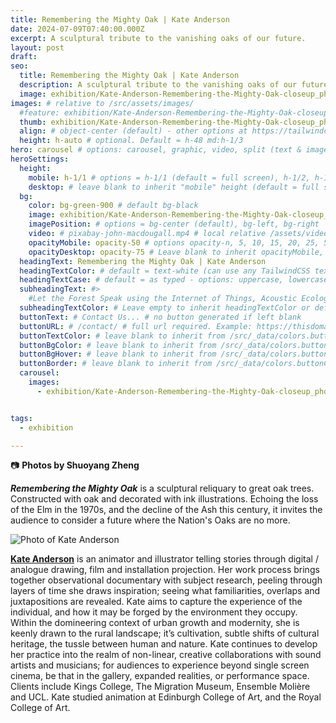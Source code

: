 ```yaml
---
title: Remembering the Mighty Oak | Kate Anderson
date: 2024-07-09T07:40:00.000Z
excerpt: A sculptural tribute to the vanishing oaks of our future.
layout: post
draft:
seo:
  title: Remembering the Mighty Oak | Kate Anderson
  description: A sculptural tribute to the vanishing oaks of our future.
  image: exhibition/Kate-Anderson-Remembering-the-Mighty-Oak-closeup_photo_by_Shuoyang_Zheng.jpg
images: # relative to /src/assets/images/
  #feature: exhibition/Kate-Anderson-Remembering-the-Mighty-Oak-closeup_photo_by_Shuoyang_Zheng.jpg
  thumb: exhibition/Kate-Anderson-Remembering-the-Mighty-Oak-closeup_photo_by_Shuoyang_Zheng.jpg
  align: # object-center (default) - other options at https://tailwindcss.com/docs/object-position
  height: h-auto # optional. Default = h-48 md:h-1/3
hero: carousel # options: carousel, graphic, video, split (text & image)
heroSettings:
  height:
    mobile: h-1/1 # options = h-1/1 (default = full screen), h-1/2, h-1/3, h-3/4, h-9/10, h-48 (12rem, 192px), h-56 (14rem, 224px), h-64 (16rem, 256px)
    desktop: # leave blank to inherit "mobile" height (default = full screen)
  bg:
    color: bg-green-900 # default bg-black
    image: exhibition/Kate-Anderson-Remembering-the-Mighty-Oak-closeup_photo_by_Shuoyang_Zheng.jpg # relative to /assets/images/
    imagePosition: # options = bg-center (default), bg-left, bg-right
    video: # pixabay-john-macdougall.mp4 # local relative /assets/video/, or full https://... if remote?
    opacityMobile: opacity-50 # options opacity-n, 5, 10, 15, 20, 25, 50, 75, 100 (default)
    opacityDesktop: opacity-75 # Leave blank to inherit opacityMobile, use same options as opacityMobile
  headingText: Remembering the Mighty Oak | Kate Anderson
  headingTextColor: # default = text-white (can use any TailwindCSS text-[color]-[xxx])
  headingTextCase: # default = as typed - options: uppercase, lowercase, capitalize
  subheadingText: #>
    #Let the Forest Speak using the Internet of Things, Acoustic Ecology and Creative AI<br /><span style="color:grey">AHRC-funded project (2023-25) : AH/X011585/1</span>
  subheadingTextColor: # Leave empty to inherit headingTextColor or default (text-white) or use any text-[color]-[xxx]
  buttonText: # Contact Us... # no button generated if left blank
  buttonURL: # /contact/ # full url required. Example: https://thisdomain.com/somepage/
  buttonTextColor: # leave blank to inherit from /src/_data/colors.buttonCustom or buttonDefault
  buttonBgColor: # leave blank to inherit from /src/_data/colors.buttonCustom.bg or buttonDefault.bg
  buttonBgHover: # leave blank to inherit from /src/_data/colors.buttonCustom.bgHover or buttonDefault.bgHover
  buttonBorder: # leave blank to inherit from /src/_data/colors.buttonCustom.border or buttonDefault.border
  carousel:
    images:
      - exhibition/Kate-Anderson-Remembering-the-Mighty-Oak-closeup_photo_by_Shuoyang_Zheng.jpg


tags:
  - exhibition

---
```


:camera: **Photos by Shuoyang Zheng**


***Remembering the Mighty Oak*** is a sculptural reliquary to great oak trees. Constructed with oak and decorated with ink illustrations. Echoing the loss of the Elm in the 1970s, and the decline of the Ash this century, it invites the audience to consider a future where the Nation's Oaks are no more.

<div class="bg-gray-200 p-4 mt-4">

<img class="h-48 rounded-full mt-2 mr-2 float-left " src="/assets/images/authors/kate-anderson.jpg" alt="Photo of Kate Anderson">

[**Kate Anderson**](/2024/05/20/meet-the-artists-kate-anderson/) is an animator and illustrator telling stories through digital / analogue drawing, film and installation projection. Her work process brings together observational documentary with subject research, peeling through layers of time she draws inspiration; seeing what familiarities, overlaps and juxtapositions are revealed. Kate aims to capture the experience of the individual, and how it may be forged by the environment they occupy. Within the domineering context of urban growth and modernity, she is keenly drawn to the rural landscape; it’s cultivation, subtle shifts of cultural heritage, the tussle between human and nature. Kate continues to develop her practice into the realm of non-linear, creative collaborations with sound artists and musicians; for audiences to experience beyond single screen cinema, be that in the gallery, expanded realities, or performance space. Clients include Kings College, The Migration Museum, Ensemble Molière and UCL. Kate studied animation at Edinburgh College of Art, and the Royal College of Art.

<br />

</div>







